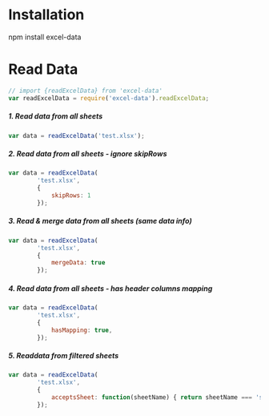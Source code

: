 # Installation
npm install excel-data

# Read Data
```javascript
// import {readExcelData} from 'excel-data'
var readExcelData = require('excel-data').readExcelData;
```

##### 1. Read data from all sheets
```javascript
var data = readExcelData('test.xlsx');
```


##### 2. Read data from all sheets - ignore skipRows
```javascript
var data = readExcelData(
		'test.xlsx', 
		{
			skipRows: 1
		});
```


##### 3. Read & merge data from all sheets (same data info)
```javascript
var data = readExcelData(
		'test.xlsx', 
		{
			mergeData: true
		});
```


##### 4. Read data from all sheets - has header columns mapping
```javascript
var data = readExcelData(
		'test.xlsx', 
		{
			hasMapping: true,
		});
```


##### 5. Readdata from filtered sheets
```javascript
var data = readExcelData(
		'test.xlsx', 
		{
			acceptsSheet: function(sheetName) { return sheetName === 'salarylevel' }
		});
```
